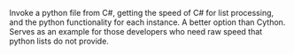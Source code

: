 Invoke a python file from C#, getting the speed of C# for list processing, and the python functionality for each instance.
A better option than Cython.
Serves as an example for those developers who need raw speed that python lists do not provide.
